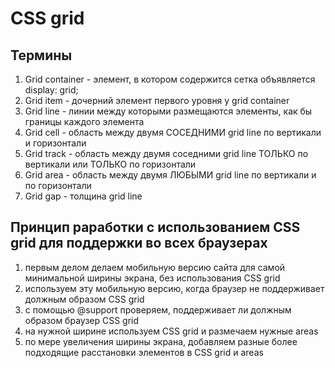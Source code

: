 # CSS grid

## Термины

1. Grid container - элемент, в котором содержится сетка
	объявляется
		display: grid;
1. Grid item - дочерний элемент первого уровня у grid container
1. Grid line - линии между которыми размещаются элементы, как бы границы каждого элемента
1. Grid cell - область между двумя СОСЕДНИМИ grid line по вертикали и горизонтали
1. Grid track - область между двумя соседними grid line ТОЛЬКО по вертикали или ТОЛЬКО по горизонтали
1. Grid area - область между двумя ЛЮБЫМИ grid line по вертикали и по горизонтали
1. Grid gap - толщина grid line

## Принцип раработки с использованием CSS grid для поддержки во всех браузерах

1. первым делом делаем мобильную версию сайта для самой минимальной ширины экрана, без использования CSS grid
1. используем эту мобильную версию, когда браузер не поддерживает должным образом CSS grid
1. с помощью @support проверяем, поддерживает ли должным образом браузер CSS grid
1. на нужной ширине используем CSS grid и размечаем нужные areas
1. по мере увеличения ширины экрана, добавляем разные более подходящие расстановки элементов в CSS grid и areas